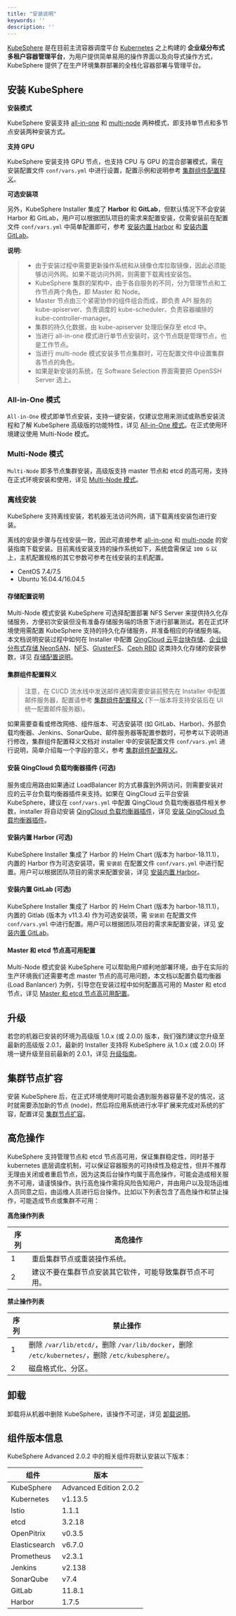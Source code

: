 ```yaml
---
title: "安装说明"
keywords: ''
description: ''
---
```


[KubeSphere](https://kubesphere.io) 是在目前主流容器调度平台 [Kubernetes](https://kubernetes.io) 之上构建的 **企业级分布式多租户容器管理平台**，为用户提供简单易用的操作界面以及向导式操作方式，KubeSphere 提供了在生产环境集群部署的全栈化容器部署与管理平台。

## 安装 KubeSphere

**安装模式**

KubeSphere 安装支持 [all-in-one](../all-in-one) 和 [multi-node](../multi-node) 两种模式，即支持单节点和多节点安装两种安装方式。

**支持 GPU**

KubeSphere 安装支持 GPU 节点，也支持 CPU 与 GPU 的混合部署模式，需在安装配置文件 `conf/vars.yml` 中进行设置，配置示例和说明参考 [集群组件配置释义](../vars)。

**可选安装项**

另外，KubeSphere Installer 集成了 **Harbor** 和 **GitLab**，但默认情况下不会安装 Harbor 和 GitLab，用户可以根据团队项目的需求来配置安装，仅需安装前在配置文件 `conf/vars.yml` 中简单配置即可，参考 [安装内置 Harbor](../harbor-installation) 和 [安装内置 GitLab](../gitlab-installation)。

**说明:**

> - 由于安装过程中需要更新操作系统和从镜像仓库拉取镜像，因此必须能够访问外网。如果不能访问外网，则需要下载离线安装包。
> - KubeSphere 集群的架构中，由于各自服务的不同，分为管理节点和工作节点两个角色，即 Master 和 Node。
> - Master 节点由三个紧密协作的组件组合而成，即负责 API 服务的 kube-apiserver、负责调度的 kube-scheduler、负责容器编排的 kube-controller-manager。
> - 集群的持久化数据，由 kube-apiserver 处理后保存至 etcd 中。
> - 当进行 all-in-one 模式进行单节点安装时，这个节点既是管理节点，也是工作节点。
> - 当进行 multi-node 模式安装多节点集群时，可在配置文件中设置集群各节点的角色。
> - 如果是新安装的系统，在 Software Selection 界面需要把 OpenSSH Server 选上。

### All-in-One 模式

`All-in-One` 模式即单节点安装，支持一键安装，仅建议您用来测试或熟悉安装流程和了解 KubeSphere 高级版的功能特性，详见 [All-in-One 模式](../all-in-one)。在正式使用环境建议使用 Multi-Node 模式。

### Multi-Node 模式

`Multi-Node` 即多节点集群安装，高级版支持 master 节点和 etcd 的高可用，支持在正式环境安装和使用，详见 [Multi-Node 模式](../multi-node)。

### 离线安装

KubeSphere 支持离线安装，若机器无法访问外网，请下载离线安装包进行安装。

离线的安装步骤与在线安装一致，因此可直接参考 [all-in-one](../all-in-one) 和 [multi-node](../multi-node) 的安装指南下载安装。目前离线安装支持的操作系统如下，系统盘需保证 `100 G` 以上，主机配置规格的其它参数可参考在线安装的主机配置。
 
- CentOS 7.4/7.5   
- Ubuntu 16.04.4/16.04.5

#### 存储配置说明

Multi-Node 模式安装 KubeSphere 可选择配置部署 NFS Server 来提供持久化存储服务，方便初次安装但没有准备存储服务端的场景下进行部署测试。若在正式环境使用需配置 KubeSphere 支持的持久化存储服务，并准备相应的存储服务端。本文档说明安装过程中如何在 Installer 中配置 [QingCloud 云平台块存储](https://docs.qingcloud.com/product/storage/volume/)、[企业级分布式存储 NeonSAN](https://docs.qingcloud.com/product/storage/volume/super_high_performance_shared_volume/)、[NFS](https://kubernetes.io/docs/concepts/storage/volumes/#nfs)、[GlusterFS](https://www.gluster.org/)、[Ceph RBD](https://ceph.com/) 这类持久化存储的安装参数，详见 [存储配置说明](../storage-configuration)。

#### 集群组件配置释义

> 注意，在 CI/CD 流水线中发送邮件通知需要安装前预先在 Installer 中配置邮件服务器，配置请参考 [集群组件配置释义](../vars) (下一版本将支持安装后在 UI 统一配置邮件服务器)。


如果需要查看或修改网络、组件版本、可选安装项 (如 GitLab、Harbor)、外部负载均衡器、Jenkins、SonarQube、邮件服务器等配置参数时，可参考以下说明进行修改，集群组件配置释义文档对 installer 中的安装配置文件 `conf/vars.yml` 进行说明，简单介绍每一个字段的意义，参考 [集群组件配置释义](../vars)。


#### 安装 QingCloud 负载均衡器插件 (可选)

服务或应用路由如果通过 LoadBalancer 的方式暴露到外网访问，则需要安装对应的云平台负载均衡器插件来支持。如果在 QingCloud 云平台安装 KubeSphere，建议在 `conf/vars.yml` 中配置 QingCloud 负载均衡器插件相关参数，installer 将自动安装 [QingCloud 负载均衡器插件](https://github.com/yunify/qingcloud-cloud-controller-manager)，详见 [安装 QingCloud 负载均衡器插件](../qingcloud-lb)。

#### 安装内置 Harbor (可选)

KubeSphere Installer 集成了 Harbor 的 Helm Chart (版本为 harbor-18.11.1)，内置的 Harbor 作为可选安装项，需 `安装前` 在配置文件 `conf/vars.yml` 中进行配置。用户可以根据团队项目的需求来配置安装，详见 [安装内置 Harbor](../harbor-installation)。

#### 安装内置 GitLab (可选)

​KubeSphere Installer 集成了 Harbor 的 Helm Chart (版本为 harbor-18.11.1)，内置的 Gitlab (版本为 v11.3.4) 作为可选安装项，需 `安装前` 在配置文件 `conf/vars.yml` 中进行配置。用户可以根据团队项目的需求来配置安装，详见 [安装内置 GitLab](../gitlab-installation)。

#### Master 和 etcd 节点高可用配置

Multi-Node 模式安装 KubeSphere 可以帮助用户顺利地部署环境，由于在实际的生产环境我们还需要考虑 master 节点的高可用问题，本文档以配置负载均衡器 (Load Banlancer) 为例，引导您在安装过程中如何配置高可用的 Master 和 etcd 节点，详见 [Master 和 etcd 节点高可用配置](../master-ha)。

## 升级

若您的机器已安装的环境为高级版 1.0.x (或 2.0.0) 版本，我们强烈建议您升级至最新的高级版 2.0.1，最新的 Installer 支持将 KubeSphere 从 1.0.x (或 2.0.0) 环境一键升级至目前最新的 2.0.1，详见 [升级指南](../upgrade)。

## 集群节点扩容

安装 KubeSphere 后，在正式环境使用时可能会遇到服务器容量不足的情况，这时就需要添加新的节点 (node)，然后将应用系统进行水平扩展来完成对系统的扩容，配置详见 [集群节点扩容](../add-nodes)。

## 高危操作

KubeSphere 支持管理节点和 etcd 节点高可用，保证集群稳定性，同时基于 kubernetes 底层调度机制，可以保证容器服务的可持续性及稳定性，但并不推荐无理由关闭或者重启节点，因为这类后台操作均属于高危操作，可能会造成相关服务不可用，请谨慎操作。执行高危操作需将风险告知用户，并由用户以及现场运维人员同意之后，由运维人员进行后台操作。比如以下列表包含了高危操作和禁止操作，可能造成节点或集群不可用：

**高危操作列表**

| 序列 | 高危操作|
|---|---|
| 1 |重启集群节点或重装操作系统。|
| 2 |建议不要在集群节点安装其它软件，可能导致集群节点不可用。|

**禁止操作列表**

| 序列 | 禁止操作|
|---|---|
| 1 |删除 `/var/lib/etcd/`，删除 `/var/lib/docker`，删除 `/etc/kubernetes/`，删除 `/etc/kubesphere/`。 |
| 2 |磁盘格式化、分区。|


## 卸载

卸载将从机器中删除 KubeSphere，该操作不可逆，详见 [卸载说明](../uninstall)。

## 组件版本信息

KubeSphere Advanced 2.0.2 中的相关组件将默认安装以下版本：

|  组件 |  版本 |
|---|---|
|KubeSphere| Advanced Edition 2.0.2|
|Kubernetes| v1.13.5|
|Istio | 1.1.1 |
|etcd|3.2.18|
|OpenPitrix| v0.3.5|
|Elasticsearch| v6.7.0 |
|Prometheus| v2.3.1|
|Jenkins| v2.138 |
|SonarQube| v7.4 |
|GitLab | 11.8.1 |
|Harbor | 1.7.5 |
